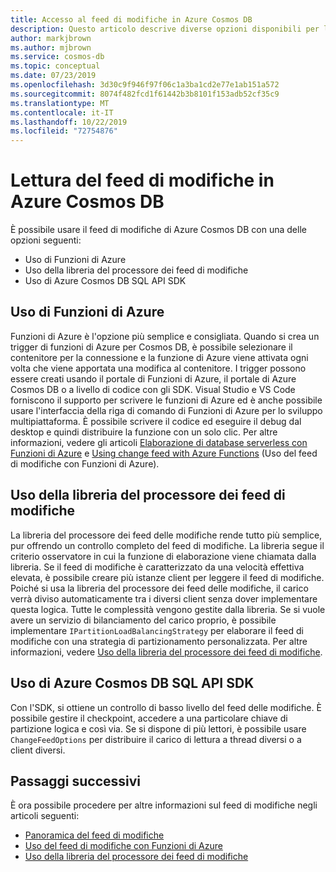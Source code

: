 ```yaml
---
title: Accesso al feed di modifiche in Azure Cosmos DB
description: Questo articolo descrive diverse opzioni disponibili per leggere e accedere al feed di modifiche in Azure Cosmos DB.
author: markjbrown
ms.author: mjbrown
ms.service: cosmos-db
ms.topic: conceptual
ms.date: 07/23/2019
ms.openlocfilehash: 3d30c9f946f97f06c1a3ba1cd2e77e1ab151a572
ms.sourcegitcommit: 8074f482fcd1f61442b3b8101f153adb52cf35c9
ms.translationtype: MT
ms.contentlocale: it-IT
ms.lasthandoff: 10/22/2019
ms.locfileid: "72754876"
---
```

# <a name="reading-azure-cosmos-db-change-feed"></a>Lettura del feed di modifiche in Azure Cosmos DB

È possibile usare il feed di modifiche di Azure Cosmos DB con una delle opzioni seguenti:

* Uso di Funzioni di Azure
* Uso della libreria del processore dei feed di modifiche
* Uso di Azure Cosmos DB SQL API SDK

## <a name="using-azure-functions"></a>Uso di Funzioni di Azure

Funzioni di Azure è l'opzione più semplice e consigliata. Quando si crea un trigger di funzioni di Azure per Cosmos DB, è possibile selezionare il contenitore per la connessione e la funzione di Azure viene attivata ogni volta che viene apportata una modifica al contenitore. I trigger possono essere creati usando il portale di Funzioni di Azure, il portale di Azure Cosmos DB o a livello di codice con gli SDK. Visual Studio e VS Code forniscono il supporto per scrivere le funzioni di Azure ed è anche possibile usare l'interfaccia della riga di comando di Funzioni di Azure per lo sviluppo multipiattaforma. È possibile scrivere il codice ed eseguire il debug dal desktop e quindi distribuire la funzione con un solo clic. Per altre informazioni, vedere gli articoli [Elaborazione di database serverless con Funzioni di Azure](serverless-computing-database.md) e [Using change feed with Azure Functions](change-feed-functions.md) (Uso del feed di modifiche con Funzioni di Azure).

## <a name="using-the-change-feed-processor-library"></a>Uso della libreria del processore dei feed di modifiche

La libreria del processore dei feed delle modifiche rende tutto più semplice, pur offrendo un controllo completo del feed di modifiche. La libreria segue il criterio osservatore in cui la funzione di elaborazione viene chiamata dalla libreria. Se il feed di modifiche è caratterizzato da una velocità effettiva elevata, è possibile creare più istanze client per leggere il feed di modifiche. Poiché si usa la libreria del processore dei feed delle modifiche, il carico verrà diviso automaticamente tra i diversi client senza dover implementare questa logica. Tutte le complessità vengono gestite dalla libreria. Se si vuole avere un servizio di bilanciamento del carico proprio, è possibile implementare `IPartitionLoadBalancingStrategy` per elaborare il feed di modifiche con una strategia di partizionamento personalizzata. Per altre informazioni, vedere [Uso della libreria del processore dei feed di modifiche](change-feed-processor.md).

## <a name="using-the-azure-cosmos-db-sql-api-sdk"></a>Uso di Azure Cosmos DB SQL API SDK

Con l'SDK, si ottiene un controllo di basso livello del feed delle modifiche. È possibile gestire il checkpoint, accedere a una particolare chiave di partizione logica e così via. Se si dispone di più lettori, è possibile usare `ChangeFeedOptions` per distribuire il carico di lettura a thread diversi o a client diversi. 

## <a name="next-steps"></a>Passaggi successivi

È ora possibile procedere per altre informazioni sul feed di modifiche negli articoli seguenti:

* [Panoramica del feed di modifiche](change-feed.md)
* [Uso del feed di modifiche con Funzioni di Azure](change-feed-functions.md)
* [Uso della libreria del processore dei feed di modifiche](change-feed-processor.md)
